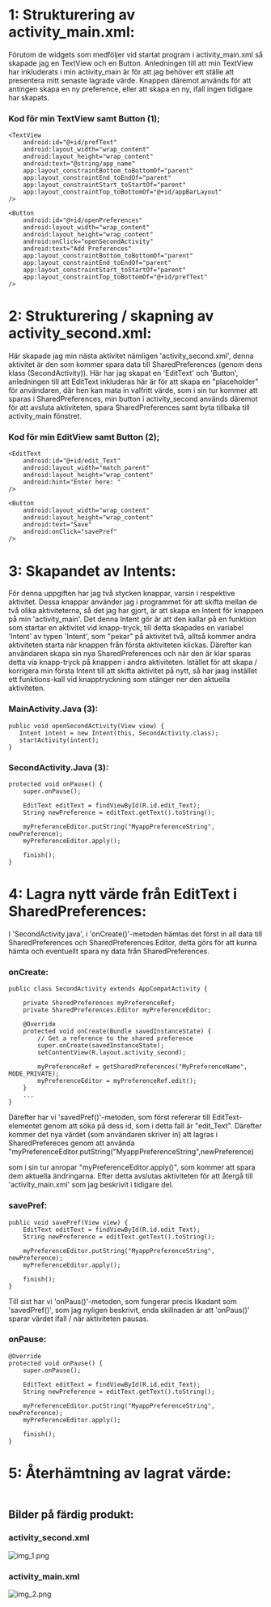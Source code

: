 # 1: Strukturering av activity_main.xml:

Förutom de widgets som medföljer vid startat program i activity_main.xml 
så skapade jag en TextView och en Button. Anledningen till att min TextView 
har inkluderats i min activity_main är för att jag behöver ett ställe att presentera 
mitt senaste lagrade värde. Knappen däremot används för att antingen skapa en ny 
preference, eller att skapa en ny, ifall ingen tidigare har skapats.

### Kod för min TextView samt Button (1);
```
<TextView
    android:id="@+id/prefText"
    android:layout_width="wrap_content"
    android:layout_height="wrap_content"
    android:text="@string/app_name"
    app:layout_constraintBottom_toBottomOf="parent"
    app:layout_constraintEnd_toEndOf="parent"
    app:layout_constraintStart_toStartOf="parent"
    app:layout_constraintTop_toBottomOf="@+id/appBarLayout"
/>

<Button
    android:id="@+id/openPreferences"
    android:layout_width="wrap_content"
    android:layout_height="wrap_content"
    android:onClick="openSecondActivity"
    android:text="Add Preferences"
    app:layout_constraintBottom_toBottomOf="parent"
    app:layout_constraintEnd_toEndOf="parent"
    app:layout_constraintStart_toStartOf="parent"
    app:layout_constraintTop_toBottomOf="@+id/prefText"
/>
```

# 2: Strukturering / skapning av activity_second.xml:

Här skapade jag min nästa aktivitet nämligen 'activity_second.xml', denna aktivitet 
är den som kommer spara data till SharedPreferences (genom dens klass (SecondActivity)). 
Här har jag skapat en 'EditText' och 'Button', anledningen till att EditText inkluderas här 
är för att skapa en "placeholder" för användaren, där hen kan mata in valfritt värde, som 
i sin tur kommer att sparas i SharedPreferences, min button i activity_second används 
däremot för att avsluta aktiviteten, spara SharedPreferences samt byta tillbaka till activity_main fönstret.

### Kod för min EditView samt Button (2);
```
<EditText
    android:id="@+id/edit_Text"
    android:layout_width="match_parent"
    android:layout_height="wrap_content"
    android:hint="Enter here: "
/>

<Button
    android:layout_width="wrap_content"
    android:layout_height="wrap_content"
    android:text="Save"
    android:onClick="savePref"
/>
```

# 3: Skapandet av Intents:

För denna uppgiften har jag två stycken knappar, varsin i respektive aktivitet. 
Dessa knappar använder jag i programmet för att skifta mellan de två olika aktiviteterna, 
så det jag har gjort, är att skapa en Intent för knappen på min 'activity_main'. 
Det denna Intent gör är att den kallar på en funktion som startar en aktivitet vid knapp-tryck, 
till detta skapades en variabel 'Intent' av typen 'Intent', som "pekar" på aktivitet två, alltså 
kommer andra aktiviteten starta när knappen från första aktiviteten klickas. 
Därefter kan användaren skapa sin nya SharedPreferences och när den är klar sparas detta via knapp-tryck 
på knappen i andra aktiviteten. Istället för att skapa / korrigera min första Intent till att skifta aktivitet på nytt, 
så har jaag instället ett funktions-kall vid knapptryckning som stänger ner den aktuella aktiviteten.

### MainActivity.Java (3):
```
public void openSecondActivity(View view) {
   Intent intent = new Intent(this, SecondActivity.class);
   startActivity(intent);
}
```

### SecondActivity.Java (3):
```
protected void onPause() {
    super.onPause();

    EditText editText = findViewById(R.id.edit_Text);
    String newPreference = editText.getText().toString();

    myPreferenceEditor.putString("MyappPreferenceString", newPreference);
    myPreferenceEditor.apply();

    finish();
}
```


# 4: Lagra nytt värde från EditText i SharedPreferences:

I 'SecondActivity.java', i 'onCreate()'-metoden hämtas det först in all data 
till SharedPreferences och SharedPreferences.Editor, detta görs för att kunna hämta och eventuellt
spara ny data från SharedPreferences. 

### onCreate:
```
public class SecondActivity extends AppCompatActivity {

    private SharedPreferences myPreferenceRef;
    private SharedPreferences.Editor myPreferenceEditor;

    @Override
    protected void onCreate(Bundle savedInstanceState) {
        // Get a reference to the shared preference
        super.onCreate(savedInstanceState);
        setContentView(R.layout.activity_second);

        myPreferenceRef = getSharedPreferences("MyPreferenceName", MODE_PRIVATE);
        myPreferenceEditor = myPreferenceRef.edit();
    }
    ...
}
```

Därefter har vi 'savedPref()'-metoden, som först refererar till EditText-elementet genom att söka på dess id, 
som i detta fall är "edit_Text". Därefter kommer det nya värdet (som användaren skriver in) 
att lagras i SharedPrefereces genom att använda "myPreferenceEditor.putString("MyappPreferenceString",newPreference)

som i sin tur anropar "myPreferenceEditor.apply()", som kommer att spara dem aktuella ändringarna. Efter detta
avslutas aktiviteten för att återgå till 'activity_main.xml' som jag beskrivit i tidigare del.

### savePref:
```
public void savePref(View view) {
    EditText editText = findViewById(R.id.edit_Text);
    String newPreference = editText.getText().toString();

    myPreferenceEditor.putString("MyappPreferenceString", newPreference);
    myPreferenceEditor.apply();

    finish();
}
```

Till sist har vi 'onPaus()'-metoden, som fungerar precis likadant som 'savedPref()', som jag nyligen 
beskrivit, enda skillnaden är att 'onPaus()' sparar värdet ifall / när aktiviteten pausas.

### onPause:
```
@Override
protected void onPause() {
    super.onPause();

    EditText editText = findViewById(R.id.edit_Text);
    String newPreference = editText.getText().toString();

    myPreferenceEditor.putString("MyappPreferenceString", newPreference);
    myPreferenceEditor.apply();

    finish();
}
```

# 5: Återhämtning av lagrat värde:



### 
```

```

## Bilder på färdig produkt:

### activity_second.xml
![img_1.png](img_1.png)

### activity_main.xml
![img_2.png](img_2.png)
